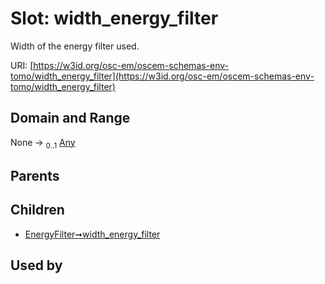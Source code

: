 
# Slot: width_energy_filter

Width of the energy filter used.

URI: [https://w3id.org/osc-em/oscem-schemas-env-tomo/width_energy_filter](https://w3id.org/osc-em/oscem-schemas-env-tomo/width_energy_filter)


## Domain and Range

None &#8594;  <sub>0..1</sub> [Any](Any.md)

## Parents


## Children

 *  [EnergyFilter➞width_energy_filter](EnergyFilter_width_energy_filter.md)

## Used by

